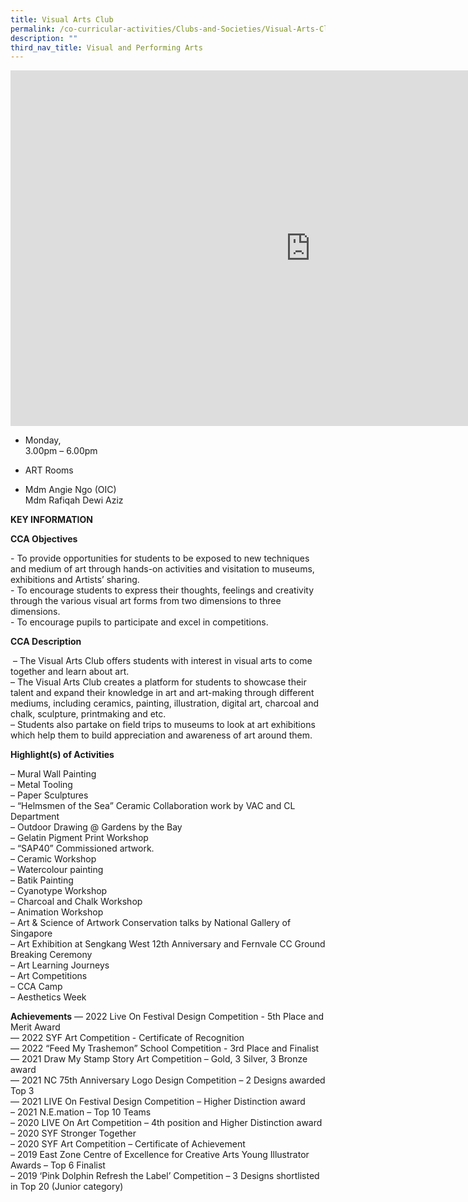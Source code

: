 ```yaml
---
title: Visual Arts Club
permalink: /co-curricular-activities/Clubs-and-Societies/Visual-Arts-Club/
description: ""
third_nav_title: Visual and Performing Arts
---
```





<iframe allowfullscreen="true" height="569" width="960" frameborder="0" src="https://docs.google.com/presentation/d/e/2PACX-1vRmk0QzTpUIzK3Wla-OS_JSwrNrGOI3Gmlo3_q6B6nmHGUJa3bQWuGXl65kQiX-9UxHMvGODrcY2a_D/embed?start=false&amp;loop=false&amp;delayms=3000"></iframe>

*   Monday,  
    3.00pm – 6.00pm

*   ART Rooms

*   Mdm Angie Ngo (OIC)  
    Mdm Rafiqah Dewi Aziz
		
**KEY INFORMATION**

**CCA Objectives**

\- To provide opportunities for students to be exposed to new techniques and medium of art through hands-on activities and visitation to museums, exhibitions and Artists’ sharing.<br>
\- To encourage students to express their thoughts, feelings and creativity through the various visual art forms from two dimensions to three dimensions.<br>
\- To encourage pupils to participate and excel in competitions.

**CCA Description**

&nbsp;– The Visual Arts Club offers students with interest in visual arts to come together and learn about art.<br>
– The Visual Arts Club creates a platform for students to showcase their talent and expand their knowledge in art and art-making through different mediums, including ceramics, painting, illustration, digital art, charcoal and chalk, sculpture, printmaking and etc.<br>
– Students also partake on field trips to museums to look at art exhibitions which help them to build appreciation and awareness of art around them.

**Highlight(s) of Activities**

– Mural Wall Painting<br>
– Metal Tooling<br>
– Paper Sculptures<br>
– “Helmsmen of the Sea” Ceramic Collaboration work by VAC and CL Department<br>
– Outdoor Drawing @ Gardens by the Bay<br>
– Gelatin Pigment Print Workshop<br>
– “SAP40” Commissioned artwork.<br>
– Ceramic Workshop<br>
– Watercolour painting<br>
– Batik Painting<br>
– Cyanotype Workshop<br>
– Charcoal and Chalk Workshop<br>
– Animation Workshop<br>
– Art &amp; Science of Artwork Conservation talks by National Gallery of Singapore<br>
– Art Exhibition at Sengkang West 12th Anniversary and Fernvale CC Ground Breaking Ceremony<br>
– Art Learning Journeys<br>
– Art Competitions<br>
– CCA Camp<br>
– Aesthetics Week

  

**Achievements**
— 2022 Live On Festival Design Competition - 5th Place and Merit Award<br> 
— 2022 SYF Art Competition - Certificate of Recognition<br>
— 2022 “Feed My Trashemon” School Competition - 3rd Place and Finalist<br>
— 2021 Draw My Stamp Story Art Competition – Gold, 3 Silver, 3 Bronze award<br>
— 2021 NC 75th Anniversary Logo Design Competition – 2 Designs awarded Top 3<br>
— 2021 LIVE On Festival Design Competition – Higher Distinction award<br>
– 2021 N.E.mation – Top 10 Teams<br>
– 2020 LIVE On Art Competition – 4th position and Higher Distinction award<br>
– 2020 SYF Stronger Together<br>
– 2020 SYF Art Competition – Certificate of Achievement<br>
– 2019 East Zone Centre of Excellence for Creative Arts Young Illustrator Awards – Top&nbsp;6 Finalist<br>
– 2019 ‘Pink Dolphin Refresh the Label’ Competition – 3 Designs shortlisted in Top 20&nbsp;(Junior category)